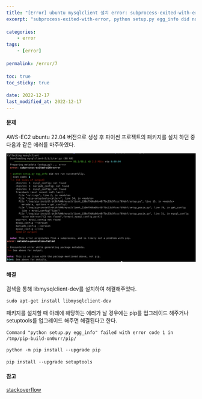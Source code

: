 ```yaml
---
title: "[Error] ubuntu mysqlclient 설치 error: subprocess-exited-with-error, python setup.py egg_info did not run successfully."
excerpt: "subprocess-exited-with-error, python setup.py egg_info did not run successfully."

categories:
    - error
tags:
    - [error]

permalink: /error/7

toc: true
toc_sticky: true

date: 2022-12-17
last_modified_at: 2022-12-17
---
```


#### **문제**

AWS-EC2 ubuntu 22.04 버전으로 생성 후 파이썬 프로젝트의 패키지를 설치 하던 중 다음과 같은 에러를 마주하였다.

![Alt text](../../assets/images/posts_img/Error/2022-12-17-mysqlError.png)

#### **해결**

검색을 통해 libmysqlclient-dev를 설치하여 해결해주었다.

```
sudo apt-get install libmysqlclient-dev
```

패키지를 설치할 때 아래에 해당하는 에러가 날 경우에는 pip를 업그레이드 해주거나 setuptools를 업그레이드 해주면 해결된다고 한다.

```
Command "python setup.py egg_info" failed with error code 1 in /tmp/pip-build-on0urr/pip/
```

```
python -m pip install --upgrade pip

pip install --upgrade setuptools
```

#### **참고**

[stackoverflow](https://stackoverflow.com/questions/35991403/pip-install-unroll-python-setup-py-egg-info-failed-with-error-code-1)
